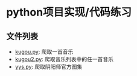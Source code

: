 # python项目实现/代码练习

## 文件列表
* [kugou.py](kugou.py): 爬取一首音乐
* [kugou2.py](kugou2.py): 爬取音乐列表中的任一首音乐
* [yys.py](yys.py): 爬取阴阳师官方图集
